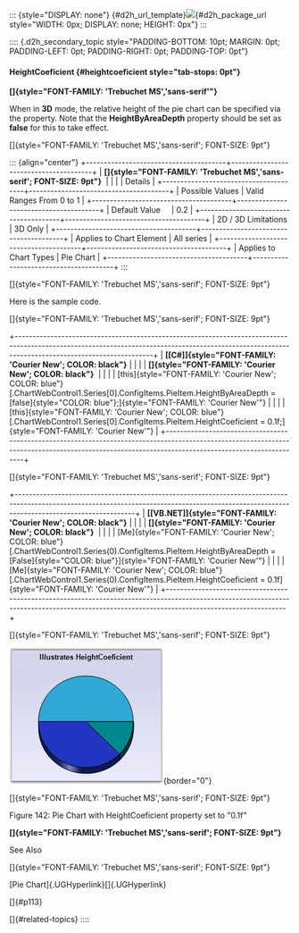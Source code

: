 ::: {style="DISPLAY: none"}
[](ms-xhelp:///?Id=d2h_url_template){#d2h_url_template}![](!package_url!){#d2h_package_url style="WIDTH: 0px; DISPLAY: none; HEIGHT: 0px"}
:::

:::: {.d2h_secondary_topic style="PADDING-BOTTOM: 10pt; MARGIN: 0pt; PADDING-LEFT: 0pt; PADDING-RIGHT: 0pt; PADDING-TOP: 0pt"}
#### HeightCoeficient {#heightcoeficient style="tab-stops: 0pt"}

**[]{style="FONT-FAMILY: 'Trebuchet MS','sans-serif'"}** 

When in **3D** mode, the relative height of the pie chart can be specified via the property. Note that the **HeightByAreaDepth** property should be set as **false** for this to take effect.

[]{style="FONT-FAMILY: 'Trebuchet MS','sans-serif'; FONT-SIZE: 9pt"} 

::: {align="center"}
+---------------------------------------+---------------------------------------+
| **[]{style="FONT-FAMILY: 'Trebuchet MS','sans-serif'; FONT-SIZE: 9pt"}**      |
|                                                                               |
| Details                                                                       |
+---------------------------------------+---------------------------------------+
| Possible Values                       | Valid Ranges From 0 to 1              |
+---------------------------------------+---------------------------------------+
| Default Value                         | 0.2                                   |
+---------------------------------------+---------------------------------------+
| 2D / 3D Limitations                   | 3D Only                               |
+---------------------------------------+---------------------------------------+
| Applies to Chart Element              | All series                            |
+---------------------------------------+---------------------------------------+
| Applies to Chart Types                | Pie Chart                             |
+---------------------------------------+---------------------------------------+
:::

[]{style="FONT-FAMILY: 'Trebuchet MS','sans-serif'; FONT-SIZE: 9pt"} 

Here is the sample code.

[]{style="FONT-FAMILY: 'Trebuchet MS','sans-serif'; FONT-SIZE: 9pt"} 

+--------------------------------------------------------------------------------------------------------------------------------------------------------------------------------------------------+
| **[\[C#\]]{style="FONT-FAMILY: 'Courier New'; COLOR: black"}**                                                                                                                                   |
|                                                                                                                                                                                                  |
| **[]{style="FONT-FAMILY: 'Courier New'; COLOR: black"}**                                                                                                                                         |
|                                                                                                                                                                                                  |
| [this]{style="FONT-FAMILY: 'Courier New'; COLOR: blue"}[.ChartWebControl1.Series\[0\].ConfigItems.PieItem.HeightByAreaDepth = [false]{style="COLOR: blue"};]{style="FONT-FAMILY: 'Courier New'"} |
|                                                                                                                                                                                                  |
| [this]{style="FONT-FAMILY: 'Courier New'; COLOR: blue"}[.ChartWebControl1.Series\[0\].ConfigItems.PieItem.HeightCoeficient = 0.1f;]{style="FONT-FAMILY: 'Courier New'"}                          |
+--------------------------------------------------------------------------------------------------------------------------------------------------------------------------------------------------+

[]{style="FONT-FAMILY: 'Trebuchet MS','sans-serif'; FONT-SIZE: 9pt"} 

+---------------------------------------------------------------------------------------------------------------------------------------------------------------------------------------------+
| **[\[VB.NET\]]{style="FONT-FAMILY: 'Courier New'; COLOR: black"}**                                                                                                                          |
|                                                                                                                                                                                             |
| **[]{style="FONT-FAMILY: 'Courier New'; COLOR: black"}**                                                                                                                                    |
|                                                                                                                                                                                             |
| [Me]{style="FONT-FAMILY: 'Courier New'; COLOR: blue"}[.ChartWebControl1.Series(0).ConfigItems.PieItem.HeightByAreaDepth = [False]{style="COLOR: blue"}]{style="FONT-FAMILY: 'Courier New'"} |
|                                                                                                                                                                                             |
| [Me]{style="FONT-FAMILY: 'Courier New'; COLOR: blue"}[.ChartWebControl1.Series(0).ConfigItems.PieItem.HeightCoeficient = 0.1f]{style="FONT-FAMILY: 'Courier New'"}                          |
+---------------------------------------------------------------------------------------------------------------------------------------------------------------------------------------------+

[]{style="FONT-FAMILY: 'Trebuchet MS','sans-serif'; FONT-SIZE: 9pt"} 

![](ImagesExt/image64_84.jpg){border="0"}

[]{style="FONT-FAMILY: 'Trebuchet MS','sans-serif'; FONT-SIZE: 9pt"} 

Figure 142: Pie Chart with HeightCoeficient property set to \"0.1f\"

**[]{style="FONT-FAMILY: 'Trebuchet MS','sans-serif'; FONT-SIZE: 9pt"}** 

See Also

[]{style="FONT-FAMILY: 'Trebuchet MS','sans-serif'; FONT-SIZE: 9pt"} 

[Pie Chart]{.UGHyperlink}[]{.UGHyperlink}

[]{#p113} 

[]{#related-topics}
::::
